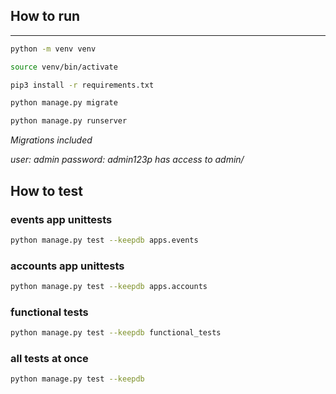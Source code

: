 
## How to run ##
- - - -

```bash
python -m venv venv
```

```bash
source venv/bin/activate
```

```bash
pip3 install -r requirements.txt
```

```bash
python manage.py migrate
```

```bash
python manage.py runserver
```

_Migrations included_

_user: admin password: admin123p has access to admin/_ 

## How to test ##

### events app unittests ###
```bash
python manage.py test --keepdb apps.events
```

### accounts app unittests ###
```bash
python manage.py test --keepdb apps.accounts
```

### functional tests ###
```bash
python manage.py test --keepdb functional_tests
```

### all tests at once ###
```bash
python manage.py test --keepdb
```
